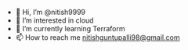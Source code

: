- 👋 Hi, I’m @nitish9999
- 👀 I’m interested in cloud
- 🌱 I’m currently learning Terraform
- 📫 How to reach me nitishguntupalli98@gmail.com

<!---
nitish9999/nitish9999 is a ✨ special ✨ repository because its `README.md` (this file) appears on your GitHub profile.
You can click the Preview link to take a look at your changes.
--->

